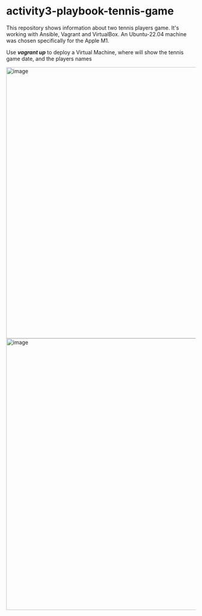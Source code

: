 # activity3-playbook-tennis-game

This repository shows information about two tennis players game. It's working with Ansible, Vagrant and VirtualBox.
An Ubuntu-22.04 machine was chosen specifically for the Apple M1.

Use
__*vagrant up*__
to deploy a Virtual Machine, where will show the tennis game date, and the players names

<img width="1294" height="720" alt="image" src="https://github.com/user-attachments/assets/079a1535-f1a8-44e2-9e9b-3b9ec72c403d" />
<img width="1422" height="721" alt="image" src="https://github.com/user-attachments/assets/0f7f57e8-3f6a-4449-9ff6-7eae7da92118" />






